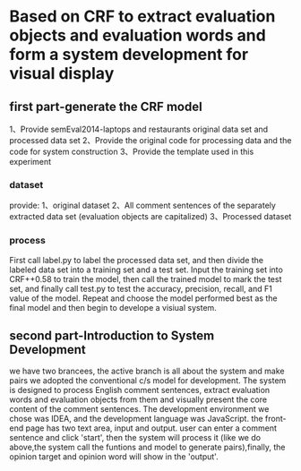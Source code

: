 # Based on CRF to extract evaluation objects and evaluation words and form a system development for visual display
## first part-generate the CRF model
1、Provide semEval2014-laptops and restaurants original data set and processed data set
2、Provide the original code for processing data and the code for system construction
3、Provide the template used in this experiment

### dataset
provide:
1、original dataset
2、All comment sentences of the separately extracted data set (evaluation objects are capitalized)
3、Processed dataset

### process
First call label.py to label the processed data set, and then divide the labeled data set into a training set and a test set. Input the training set into CRF++0.58 to train the model, then call the trained model to mark the test set, and finally call test.py to test the accuracy, precision, recall, and F1 value of the model. Repeat and choose the model performed best as the final model and then begin to develope a visiual system.


## second part-Introduction to System Development
we have two brancees, the active branch is all about the system and make pairs 
  we adopted the conventional c/s model for development. The system is designed to process English comment sentences, extract evaluation words and evaluation objects from them and visually present the core content of the comment sentences. The development environment we chose was IDEA, and the development language was JavaScript.
  the front-end page has two text area, input and output. user can enter a comment sentence and click 'start', then the system will process it (like we do above,the system call the funtions and model to generate pairs),finally, the opinion target and opinion word will show in the 'output'.
